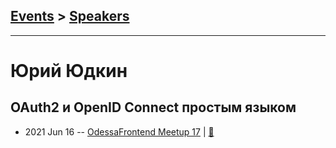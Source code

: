 ## [Events](../README.md) > [Speakers](../speakers.md)
---

# Юрий Юдкин

## OAuth2 и OpenID Connect простым языком
- 2021 Jun 16 -- [OdessaFrontend Meetup 17](https://youtu.be/OgHP08Z_mdw)  | [:notebook:](https://www.slideshare.net/odessafrontend/oauth2-openid-connect-odessafrontend-meetup-17)  
